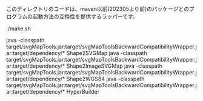 このディレクトリのコードは、maven以前(202305より前)のパッケージとのプログラムの起動方法の互換性を提供するラッパーです。

./make.sh

java -classpath target/svgMapTools.jar:target/svgMapToolsBackwardCompatibilityWrapper.jar:target/dependency/* Shape2SVGMap
java -classpath target/svgMapTools.jar:target/svgMapToolsBackwardCompatibilityWrapper.jar:target/dependency/* Shape2ImageSVGMap
java -classpath target/svgMapTools.jar:target/svgMapToolsBackwardCompatibilityWrapper.jar:target/dependency/* Shape2WGS84
java -classpath target/svgMapTools.jar:target/svgMapToolsBackwardCompatibilityWrapper.jar:target/dependency/* HyperBuilder